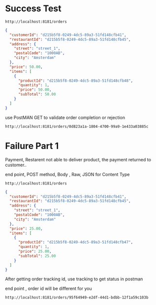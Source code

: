 # Success Test


```
http://localhost:8181/orders
```

```json
{
  "customerId": "d215b5f8-0249-4dc5-89a3-51fd148cfb41",
  "restaurantId": "d215b5f8-0249-4dc5-89a3-51fd148cfb45",
  "address": {
    "street": "street_1",
    "postalCode": "1000AB",
    "city": "Amsterdam"
  },
  "price": 50.00,
  "items": [
    {
      "productId": "d215b5f8-0249-4dc5-89a3-51fd148cfb48",
      "quantity": 1,
      "price": 50.00,
      "subTotal": 50.00
    }
  ]
}
```


use PostMAN GET to validate order completion or rejection

```
http://localhost:8181/orders/0d823a1a-1804-4700-99a9-1e433a03885c
```


# Failure Part 1

Payment, Restarent not able to deliver product, the payment returned to customer..


end point, POST method, Body , Raw, JSON for Content Type

```
http://localhost:8181/orders
```

```json
{
  "customerId": "d215b5f8-0249-4dc5-89a3-51fd148cfb41",
  "restaurantId": "d215b5f8-0249-4dc5-89a3-51fd148cfb45",
  "address": {
    "street": "street_1",
    "postalCode": "1000AB",
    "city": "Amsterdam"
  },
  "price": 25.00,
  "items": [
    {
      "productId": "d215b5f8-0249-4dc5-89a3-51fd148cfb47",
      "quantity": 1,
      "price": 25.00,
      "subTotal": 25.00
    }
  ]
}
```

After getting order tracking id, use tracking to get status in postman


end point , order id will be different for you

```
http://localhost:8181/orders/95f64949-e2df-44d1-bdbb-12f1a59c103b
```
